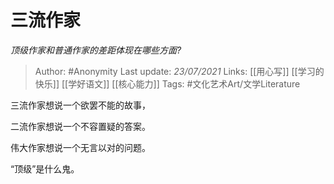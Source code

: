 # 三流作家
*顶级作家和普通作家的差距体现在哪些方面?*

> Author: #Anonymity
Last update: *23/07/2021* 
Links: [[用心写]] [[学习的快乐]] [[学好语文]] [[核心能力]]
Tags:  #文化艺术Art/文学Literature 



三流作家想说一个欲罢不能的故事，

二流作家想说一个不容置疑的答案。

伟大作家想说一个无言以对的问题。

“顶级”是什么鬼。



